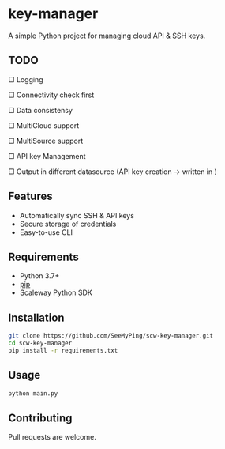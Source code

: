 # key-manager

A simple Python project for managing cloud API & SSH keys.

## TODO

□ Logging

□ Connectivity check first

□ Data consistensy

□ MultiCloud support

□ MultiSource support

□ API key Management

□ Output in different datasource (API key creation -> written in )

## Features

- Automatically sync SSH & API keys
- Secure storage of credentials
- Easy-to-use CLI

## Requirements

- Python 3.7+
- [pip](https://pip.pypa.io/en/stable/)
- Scaleway Python SDK

## Installation

```bash
git clone https://github.com/SeeMyPing/scw-key-manager.git
cd scw-key-manager
pip install -r requirements.txt
```

## Usage

```bash
python main.py
```

## Contributing
Pull requests are welcome.
